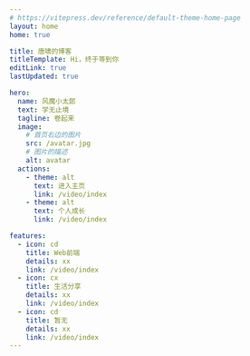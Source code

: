 ```yaml
---
# https://vitepress.dev/reference/default-theme-home-page
layout: home
home: true

title: 唐啸的博客
titleTemplate: Hi，终于等到你
editLink: true
lastUpdated: true

hero:
  name: 风魔小太郎
  text: 学无止境
  tagline: 卷起来
  image:
    # 首页右边的图片
    src: /avatar.jpg
    # 图片的描述
    alt: avatar
  actions:
    - theme: alt
      text: 进入主页
      link: /video/index
    - theme: alt
      text: 个人成长
      link: /video/index

features:
  - icon: cd
    title: Web前端
    details: xx
    link: /video/index
  - icon: cx
    title: 生活分享
    details: xx
    link: /video/index
  - icon: cd
    title: 暂无
    details: xx
    link: /video/index
---
```


